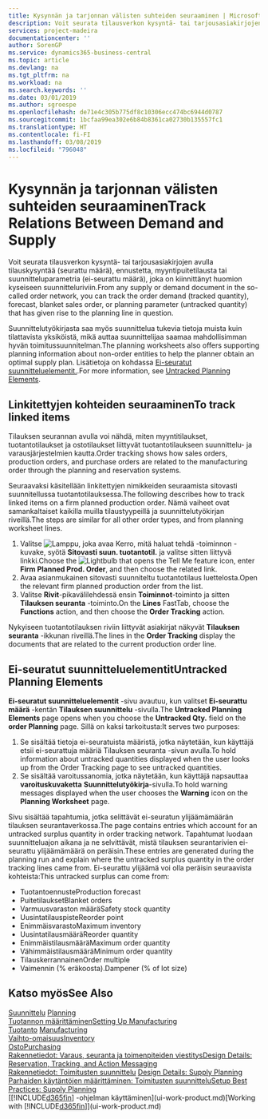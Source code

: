 ```yaml
---
title: Kysynnän ja tarjonnan välisten suhteiden seuraaminen | Microsoft Docs
description: Voit seurata tilausverkon kysyntä- tai tarjousasiakirjojen avulla tilauskysyntää (seurattu määrä), ennustetta, myyntipuitetilausta tai suunnitteluparametria (ei-seurattu määrä), joka on kiinnittänyt huomion kyseiseen suunnitteluriviin.
services: project-madeira
documentationcenter: ''
author: SorenGP
ms.service: dynamics365-business-central
ms.topic: article
ms.devlang: na
ms.tgt_pltfrm: na
ms.workload: na
ms.search.keywords: ''
ms.date: 03/01/2019
ms.author: sgroespe
ms.openlocfilehash: de71e4c305b775df8c10306ecc474bc6944d0787
ms.sourcegitcommit: 1bcfaa99ea302e6b84b8361ca02730b135557fc1
ms.translationtype: HT
ms.contentlocale: fi-FI
ms.lasthandoff: 03/08/2019
ms.locfileid: "796048"
---
```

# <a name="track-relations-between-demand-and-supply"></a><span data-ttu-id="3d1b8-103">Kysynnän ja tarjonnan välisten suhteiden seuraaminen</span><span class="sxs-lookup"><span data-stu-id="3d1b8-103">Track Relations Between Demand and Supply</span></span>
<span data-ttu-id="3d1b8-104">Voit seurata tilausverkon kysyntä- tai tarjousasiakirjojen avulla tilauskysyntää (seurattu määrä), ennustetta, myyntipuitetilausta tai suunnitteluparametria (ei-seurattu määrä), joka on kiinnittänyt huomion kyseiseen suunnitteluriviin.</span><span class="sxs-lookup"><span data-stu-id="3d1b8-104">From any supply or demand document in the so-called order network, you can track the order demand (tracked quantity), forecast, blanket sales order, or planning parameter (untracked quantity) that has given rise to the planning line in question.</span></span>

<span data-ttu-id="3d1b8-105">Suunnittelutyökirjasta saa myös suunnittelua tukevia tietoja muista kuin tilattavista yksiköistä, mikä auttaa suunnittelijaa saamaa mahdollisimman hyvän toimitussuunnitelman.</span><span class="sxs-lookup"><span data-stu-id="3d1b8-105">The planning worksheets also offers supporting planning information about non-order entities to help the planner obtain an optimal supply plan.</span></span> <span data-ttu-id="3d1b8-106">Lisätietoja on kohdassa [Ei-seuratut suunnitteluelementit.](production-how-track-demand-supply.md#untracked-planning-elements).</span><span class="sxs-lookup"><span data-stu-id="3d1b8-106">For more information, see [Untracked Planning Elements](production-how-track-demand-supply.md#untracked-planning-elements).</span></span>

## <a name="to-track-linked-items"></a><span data-ttu-id="3d1b8-107">Linkitettyjen kohteiden seuraaminen</span><span class="sxs-lookup"><span data-stu-id="3d1b8-107">To track linked items</span></span>
<span data-ttu-id="3d1b8-108">Tilauksen seurannan avulla voi nähdä, miten myyntitilaukset, tuotantotilaukset ja ostotilaukset liittyvät tuotantotilaukseen suunnittelu- ja varausjärjestelmien kautta.</span><span class="sxs-lookup"><span data-stu-id="3d1b8-108">Order tracking shows how sales orders, production orders, and purchase orders are related to the manufacturing order through the planning and reservation systems.</span></span>

<span data-ttu-id="3d1b8-109">Seuraavaksi käsitellään linkitettyjen nimikkeiden seuraamista sitovasti suunnitellussa tuotantotilauksessa.</span><span class="sxs-lookup"><span data-stu-id="3d1b8-109">The following describes how to track linked items on a firm planned production order.</span></span> <span data-ttu-id="3d1b8-110">Nämä vaiheet ovat samankaltaiset kaikilla muilla tilaustyypeillä ja suunnittelutyökirjan riveillä.</span><span class="sxs-lookup"><span data-stu-id="3d1b8-110">The steps are similar for all other order types, and from planning worksheet lines.</span></span>

1. <span data-ttu-id="3d1b8-111">Valitse ![Lamppu, joka avaa Kerro, mitä haluat tehdä -toiminnon](media/ui-search/search_small.png "Kerro, mitä haluat tehdä") -kuvake, syötä **Sitovasti suun. tuotantotil.** ja valitse sitten liittyvä linkki.</span><span class="sxs-lookup"><span data-stu-id="3d1b8-111">Choose the ![Lightbulb that opens the Tell Me feature](media/ui-search/search_small.png "Tell me what you want to do") icon, enter **Firm Planned Prod. Order**, and then choose the related link.</span></span>
2. <span data-ttu-id="3d1b8-112">Avaa asianmukainen sitovasti suunniteltu tuotantotilaus luettelosta.</span><span class="sxs-lookup"><span data-stu-id="3d1b8-112">Open the relevant firm planned production order from the list.</span></span>
3. <span data-ttu-id="3d1b8-113">Valitse **Rivit**-pikavälilehdessä ensin **Toiminnot**-toiminto ja sitten **Tilauksen seuranta** -toiminto.</span><span class="sxs-lookup"><span data-stu-id="3d1b8-113">On the **Lines** FastTab, choose the **Functions** action, and then choose the **Order Tracking** action.</span></span>

<span data-ttu-id="3d1b8-114">Nykyiseen tuotantotilauksen riviin liittyvät asiakirjat näkyvät **Tilauksen seuranta** -ikkunan riveillä.</span><span class="sxs-lookup"><span data-stu-id="3d1b8-114">The lines in the **Order Tracking** display the documents that are related to the current production order line.</span></span>

## <a name="untracked-planning-elements"></a><span data-ttu-id="3d1b8-115">Ei-seuratut suunnitteluelementit</span><span class="sxs-lookup"><span data-stu-id="3d1b8-115">Untracked Planning Elements</span></span>
<span data-ttu-id="3d1b8-116">**Ei-seuratut suunnitteluelementit** -sivu avautuu, kun valitset **Ei-seurattu määrä** -kentän **Tilauksen suunnittelu** -sivulla.</span><span class="sxs-lookup"><span data-stu-id="3d1b8-116">The **Untracked Planning Elements** page opens when you choose the **Untracked Qty.** field on the **order Planning** page.</span></span> <span data-ttu-id="3d1b8-117">Sillä on kaksi tarkoitusta:</span><span class="sxs-lookup"><span data-stu-id="3d1b8-117">It serves two purposes:</span></span>

1. <span data-ttu-id="3d1b8-118">Se sisältää tietoja ei-seuratuista määristä, jotka näytetään, kun käyttäjä etsii ei-seurattuja määriä Tilauksen seuranta -sivun avulla.</span><span class="sxs-lookup"><span data-stu-id="3d1b8-118">To hold information about untracked quantities displayed when the user looks up from the Order Tracking page to see untracked quantities.</span></span>
2. <span data-ttu-id="3d1b8-119">Se sisältää varoitussanomia, jotka näytetään, kun käyttäjä napsauttaa **varoituskuvaketta** **Suunnittelutyökirja**-sivulla.</span><span class="sxs-lookup"><span data-stu-id="3d1b8-119">To hold warning messages displayed when the user chooses the **Warning** icon on the **Planning Worksheet** page.</span></span>

<span data-ttu-id="3d1b8-120">Sivu sisältää tapahtumia, jotka selittävät ei-seuratun ylijäämämäärän tilauksen seurantaverkossa.</span><span class="sxs-lookup"><span data-stu-id="3d1b8-120">The page contains entries which account for an untracked surplus quantity in order tracking network.</span></span> <span data-ttu-id="3d1b8-121">Tapahtumat luodaan suunnitteluajon aikana ja ne selvittävät, mistä tilauksen seurantarivien ei-seurattu ylijäämämäärä on peräisin.</span><span class="sxs-lookup"><span data-stu-id="3d1b8-121">These entries are generated during the planning run and explain where the untracked surplus quantity in the order tracking lines came from.</span></span> <span data-ttu-id="3d1b8-122">Ei-seurattu ylijäämä voi olla peräisin seuraavista kohteista:</span><span class="sxs-lookup"><span data-stu-id="3d1b8-122">This untracked surplus can come from:</span></span>

- <span data-ttu-id="3d1b8-123">Tuotantoennuste</span><span class="sxs-lookup"><span data-stu-id="3d1b8-123">Production forecast</span></span>
- <span data-ttu-id="3d1b8-124">Puitetilaukset</span><span class="sxs-lookup"><span data-stu-id="3d1b8-124">Blanket orders</span></span>
- <span data-ttu-id="3d1b8-125">Varmuusvaraston määrä</span><span class="sxs-lookup"><span data-stu-id="3d1b8-125">Safety stock quantity</span></span>
- <span data-ttu-id="3d1b8-126">Uusintatilauspiste</span><span class="sxs-lookup"><span data-stu-id="3d1b8-126">Reorder point</span></span>
- <span data-ttu-id="3d1b8-127">Enimmäisvarasto</span><span class="sxs-lookup"><span data-stu-id="3d1b8-127">Maximum inventory</span></span>
- <span data-ttu-id="3d1b8-128">Uusintatilausmäärä</span><span class="sxs-lookup"><span data-stu-id="3d1b8-128">Reorder quantity</span></span>
- <span data-ttu-id="3d1b8-129">Enimmäistilausmäärä</span><span class="sxs-lookup"><span data-stu-id="3d1b8-129">Maximum order quantity</span></span>
- <span data-ttu-id="3d1b8-130">Vähimmäistilausmäärä</span><span class="sxs-lookup"><span data-stu-id="3d1b8-130">Minimum order quantity</span></span>
- <span data-ttu-id="3d1b8-131">Tilauskerrannainen</span><span class="sxs-lookup"><span data-stu-id="3d1b8-131">Order multiple</span></span>
- <span data-ttu-id="3d1b8-132">Vaimennin (% eräkoosta).</span><span class="sxs-lookup"><span data-stu-id="3d1b8-132">Dampener (% of lot size)</span></span>

## <a name="see-also"></a><span data-ttu-id="3d1b8-133">Katso myös</span><span class="sxs-lookup"><span data-stu-id="3d1b8-133">See Also</span></span>  
<span data-ttu-id="3d1b8-134">[Suunnittelu](production-planning.md) </span><span class="sxs-lookup"><span data-stu-id="3d1b8-134">[Planning](production-planning.md) </span></span>  
[<span data-ttu-id="3d1b8-135">Tuotannon määrittäminen</span><span class="sxs-lookup"><span data-stu-id="3d1b8-135">Setting Up Manufacturing</span></span>](production-configure-production-processes.md)  
<span data-ttu-id="3d1b8-136">[Tuotanto](production-manage-manufacturing.md)  </span><span class="sxs-lookup"><span data-stu-id="3d1b8-136">[Manufacturing](production-manage-manufacturing.md)  </span></span>  
[<span data-ttu-id="3d1b8-137">Vaihto-omaisuus</span><span class="sxs-lookup"><span data-stu-id="3d1b8-137">Inventory</span></span>](inventory-manage-inventory.md)  
[<span data-ttu-id="3d1b8-138">Osto</span><span class="sxs-lookup"><span data-stu-id="3d1b8-138">Purchasing</span></span>](purchasing-manage-purchasing.md)  
[<span data-ttu-id="3d1b8-139">Rakennetiedot: Varaus, seuranta ja toimenpiteiden viestitys</span><span class="sxs-lookup"><span data-stu-id="3d1b8-139">Design Details: Reservation, Tracking, and Action Messaging</span></span>](design-details-reservation-order-tracking-and-action-messaging.md)  
<span data-ttu-id="3d1b8-140">[Rakennetiedot: Toimitusten suunnittelu](design-details-supply-planning.md) </span><span class="sxs-lookup"><span data-stu-id="3d1b8-140">[Design Details: Supply Planning](design-details-supply-planning.md) </span></span>  
[<span data-ttu-id="3d1b8-141">Parhaiden käytäntöjen määrittäminen: Toimitusten suunnittelu</span><span class="sxs-lookup"><span data-stu-id="3d1b8-141">Setup Best Practices: Supply Planning</span></span>](setup-best-practices-supply-planning.md)  
<span data-ttu-id="3d1b8-142">[[!INCLUDE[d365fin](includes/d365fin_md.md)] -ohjelman käyttäminen](ui-work-product.md)</span><span class="sxs-lookup"><span data-stu-id="3d1b8-142">[Working with [!INCLUDE[d365fin](includes/d365fin_md.md)]](ui-work-product.md)</span></span>
